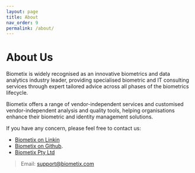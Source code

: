 ```yaml
---
layout: page
title: About
nav_order: 9
permalink: /about/
---
```


# About Us

Biometix is widely recognised as an innovative biometrics and data analytics industry leader, providing specialised biometric and IT consulting services through expert tailored advice across all phases of the biometrics lifecycle. 

Biometix offers a range of vendor-independent services and customised vendor-independent analysis and quality tools, helping organisations enhance their biometric and identity management solutions. 

If you have any concern, please feel free to contact us: 

- [Biometix on Linkin](https://www.linkedin.com/company/biometix/)
- [Biometix on Github](https://github.com/Biometix).
- [Biometix Pty Ltd](https://www.biometix.com/)

> Email: <support@biometix.com>
